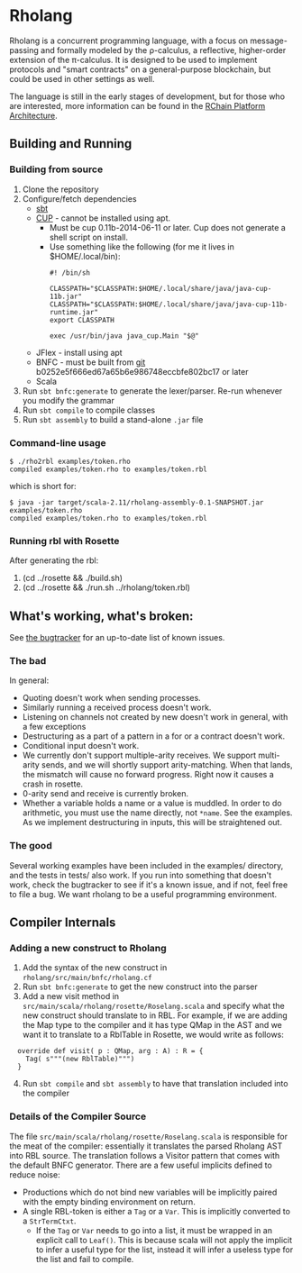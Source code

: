 # Rholang

Rholang is a concurrent programming language, with a focus on message-passing and formally modeled by the ρ-calculus, a reflective, higher-order extension of the π-calculus. It is designed to be used to implement protocols and "smart contracts" on a general-purpose blockchain, but could be used in other settings as well.

The language is still in the early stages of development, but for those who are interested, more information can be found in the [RChain Platform Architecture](http://rchain-architecture.readthedocs.io/en/latest/).

## Building and Running
### Building from source

1. Clone the repository
2. Configure/fetch dependencies
    * [sbt](http://www.scala-sbt.org/0.13/docs/Installing-sbt-on-Linux.html)
    * [CUP](http://www2.cs.tum.edu/projects/cup/install.php) - cannot be installed using apt.
        * Must be cup 0.11b-2014-06-11 or later. Cup does not generate a shell script on install.
        * Use something like the following (for me it lives in $HOME/.local/bin):
			```
			#! /bin/sh

			CLASSPATH="$CLASSPATH:$HOME/.local/share/java/java-cup-11b.jar"
			CLASSPATH="$CLASSPATH:$HOME/.local/share/java/java-cup-11b-runtime.jar"
			export CLASSPATH

			exec /usr/bin/java java_cup.Main "$@"
			```
    * JFlex - install using apt 
    * BNFC - must be built from [git](https://github.com/BNFC/bnfc) b0252e5f666ed67a65b6e986748eccbfe802bc17 or later
    * Scala
4. Run `sbt bnfc:generate` to generate the lexer/parser. Re-run whenever you modify the grammar
5. Run `sbt compile` to compile classes
6. Run `sbt assembly` to build a stand-alone `.jar` file

### Command-line usage

```
$ ./rho2rbl examples/token.rho
compiled examples/token.rho to examples/token.rbl
```
which is short for:
```
$ java -jar target/scala-2.11/rholang-assembly-0.1-SNAPSHOT.jar examples/token.rho 
compiled examples/token.rho to examples/token.rbl
```

### Running rbl with Rosette
After generating the rbl:
1.  (cd ../rosette && ./build.sh)
2.  (cd ../rosette && ./run.sh ../rholang/token.rbl)

## What's working, what's broken:
See [the bugtracker](https://rchain.atlassian.net/projects/RHOL/issues/RHOL-95?filter=allopenissues) for an up-to-date list of known issues.
### The bad
In general:
  * Quoting doesn't work when sending processes.
  * Similarly running a received process doesn't work.
  * Listening on channels not created by new doesn't work in general, with a few exceptions
  * Destructuring as a part of a pattern in a for or a contract doesn't work.
  * Conditional input doesn't work.
  * We currently don't support multiple-arity receives. We support multi-arity sends, and we will shortly support arity-matching. When that lands, the mismatch will cause no forward progress. Right now it causes a crash in rosette.
  * 0-arity send and receive is currently broken.
  * Whether a variable holds a name or a value is muddled. In order to do arithmetic, you must use the name directly, not `*name`. See the examples. As we implement destructuring in inputs, this will be straightened out.
### The good
Several working examples have been included in the examples/ directory, and the tests in tests/ also work. If you run into something that doesn't work, check the bugtracker to see if it's a known issue, and if not, feel free to file a bug. We want rholang to be a useful programming environment.

## Compiler Internals

### Adding a new construct to Rholang
1. Add the syntax of the new construct in `rholang/src/main/bnfc/rholang.cf`
2. Run `sbt bnfc:generate` to get the new construct into the parser
3. Add a new visit method in `src/main/scala/rholang/rosette/Roselang.scala` and specify what the new construct should translate to in RBL. For example, if we are adding the Map type to the compiler and it has type QMap in the AST and we want it to translate to a RblTable in Rosette, we would write as follows:
```
  override def visit( p : QMap, arg : A) : R = {
    Tag( s"""(new RblTable)""")
  }
```
4. Run `sbt compile` and `sbt assembly` to have that translation included into the compiler

### Details of the Compiler Source
The file `src/main/scala/rholang/rosette/Roselang.scala` is responsible for the meat of the compiler: essentially it translates the parsed Rholang AST into RBL source. The translation follows a Visitor pattern that comes with the default BNFC generator. There are a few useful implicits defined to reduce noise:
  * Productions which do not bind new variables will be implicitly paired with the empty binding environment on return.
  * A single RBL-token is either a `Tag` or a `Var`. This is implicitly converted to a `StrTermCtxt`.
	  * If the `Tag` or `Var` needs to go into a list, it must be wrapped in an explicit call to `Leaf()`. This is because scala will not apply the implicit to infer a useful type for the list, instead it will infer a useless type for the list and fail to compile.
